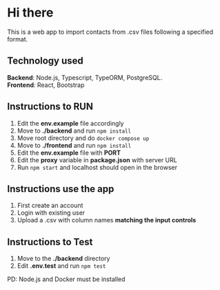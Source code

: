 
# Hi there

This is a web app to import contacts from .csv files following a specified format.

## Technology used

**Backend**: Node.js, Typescript, TypeORM, PostgreSQL. <br>
**Frontend**: React, Bootstrap

## Instructions to RUN

1. Edit the **env.example** file accordingly
2. Move to **./backend** and run ``npm install``
3. Move root directory and do ``docker compose up``
4. Move to  **./frontend**  and run ``npm install``
5. Edit the **env.example** file with **PORT**
6. Edit the **proxy** variable in **package.json** with server URL
5. Run ``npm start`` and localhost should open in the browser

## Instructions use the app

1. First create an account 
2. Login with existing user 
3. Upload a .csv with column names **matching the input controls**

## Instructions to Test

1. Move to the **./backend** directory
2. Edit **.env.test** and run ``npm test``

PD: Node.js and Docker must be installed 
